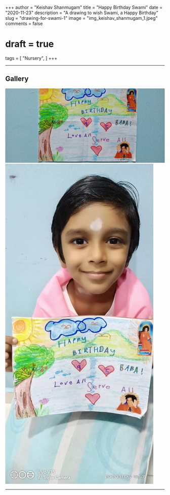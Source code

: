 +++
author = "Keishav Shanmugam"
title = "Happy Birthday Swami"
date = "2020-11-23"
description = "A drawing to wish Swami, a Happy Birthday"
slug = "drawing-for-swami-1"
image = "img_keishav_shanmugam_1.jpeg"
comments = false
# draft = true
tags = [
    "Nursery",
]
+++

---

## Gallery

![](img_keishav_shanmugam_1.jpeg) ![](img_keishav_shanmugam_2.jpeg)

---